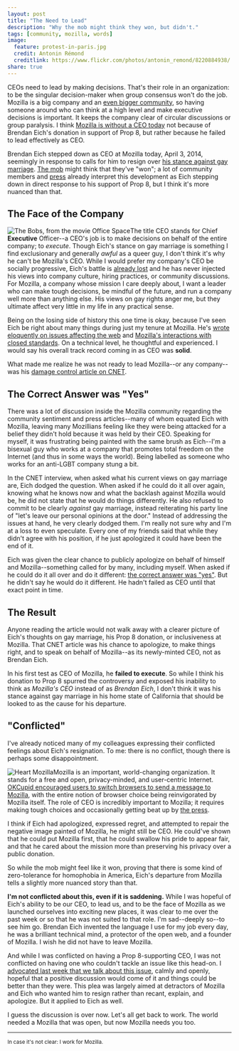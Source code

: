 ```yaml
---
layout: post
title: "The Need to Lead"
description: "Why the mob might think they won, but didn't."
tags: [community, mozilla, words]
image:
  feature: protest-in-paris.jpg
  credit: Antonin Rémond
  creditlink: https://www.flickr.com/photos/antonin_remond/8220884938/
share: true
---
```


CEOs need to lead by making decisions. That's their role in an organization: to
be the singular decision-maker when group consensus won't do the job. Mozilla is
a big company and an [even bigger community](https://mozillians.org/), so
having someone around who can think at a high level and make executive
decisions is important. It keeps the company clear of circular discussions or
group paralysis. I think [Mozilla is without a CEO today](https://blog.mozilla.org/blog/2014/04/03/brendan-eich-steps-down-as-mozilla-ceo/) not because of
Brendan Eich's donation in support of Prop 8, but rather because he failed to
lead effectively as CEO.

Brendan Eich stepped down as CEO at Mozilla today, April 3, 2014, seemingly
in response to calls for him to resign over
[his stance against gay marriage](http://projects.latimes.com/prop8/donation/8930/).
[The mob](http://arstechnica.com/business/2014/03/mozilla-employees-to-brendan-eich-step-down/) might think that they've "won"; a lot of community members
and [press](http://www.mercurynews.com/60-second-business-break/ci_25486642/biz-break-mozilla-ceo-steps-down-after-prop) already interpret this development as Eich stepping
down in direct response to his support of Prop 8, but I think it's more
nuanced than that.

## The Face of the Company

<img id="the-bobs" src="{{ site.url }}/images/the-bobs-office-space.jpg" alt="The Bobs, from the movie Office Space" title="What would you say, you do here?" class="photograph">The title CEO stands for Chief **Executive** Officer--a CEO's job is to make
decisions on behalf of the entire company; to _execute_. Though Eich's stance on gay marriage is something
I find exclusionary and generally _awful_ as a queer guy, I don't think it's why
he can't be Mozilla's CEO. While I would prefer my company's CEO be socially
progressive, Eich's battle is [already lost](http://en.wikipedia.org/wiki/Same-sex_marriage_in_California) and he has never injected his views into company
culture, hiring practices, or community discussions. For Mozilla, a company
whose mission I care deeply about, I want a leader who can make tough decisions,
be mindful of the future, and run a company well more than anything else. His
views on gay rights anger me, but they ultimate affect very little in my life
in any practical sense.

Being on the losing side of history this one time is okay, because I've seen
Eich be right about many things during just my tenure at Mozilla. He's [wrote eloquently on issues affecting the web](https://brendaneich.com/2013/02/why-mozilla-matters/)
and [Mozilla's interactions with closed standards](https://brendaneich.com/2012/03/video-mobile-and-the-open-web/). On a technical level, he thoughtful and experienced. I would say his
overall track record coming in as CEO was **solid**.

What made me realize he was not ready to lead Mozilla--or any company--was his
[damage control article on CNET](http://www.cnet.com/news/mozilla-ceo-gay-marriage-firestorm-could-hurt-firefox-cause-q-a/).

## The Correct Answer was "Yes"

There was a lot of discussion inside the Mozilla community regarding the
community sentiment and press articles--many of whom equated Eich with Mozilla,
leaving many Mozillians feeling like they were being attacked
for a belief they didn't hold because it was held by their CEO.
Speaking for myself, it was frustrating being
painted with the same brush as Eich--I'm a bisexual guy who works at a company
that promotes total freedom on the Internet (and thus in some ways the world).
Being labelled as someone who works for an anti-LGBT company stung a bit.

In the CNET interview, when asked what his current views on gay marriage are,
Eich dodged the question. When asked if he could do it all over again, knowing
what he knows now and what the backlash against Mozilla would be, he did
not state that he would do things differently. He also refused to commit to be
clearly _against_ gay marriage, instead reiterating his party line of "let's
leave our personal opinions at the door." Instead of addressing the issues at
hand, he very clearly dodged them. I'm really not sure why and I'm at a loss
to even speculate. Every one of my friends said that while they didn't agree
with his position, if he just apologized it could have been the end of it.

Eich was given the clear chance to publicly apologize on behalf of himself and
Mozilla--something called for by many, including myself. When
asked if he could do it all over and do it different:
[the correct answer was "yes"](https://www.youtube.com/watch?v=6BWJFnLjZGo).
But he didn't say he would do it different. He hadn't failed as CEO until that
exact point in time.

## The Result

Anyone reading the article would not walk away with a clearer picture of Eich's
thoughts on gay marriage, his Prop 8 donation, or inclusiveness at Mozilla.
That CNET article was his chance to apologize, to make things right, and to
speak on behalf of Mozilla--as its newly-minted CEO, not as Brendan Eich.

In his first test as CEO of Mozilla, he **failed to execute**. So while I
think his donation to Prop 8 spurred the controversy and
exposed his inability to think as _Mozilla's CEO_ instead of as _Brendan Eich_,
I don't think it was his stance against gay marriage in his home state
of California that should be looked to as the cause for his departure.

## "Conflicted"

I've already noticed many of my colleagues expressing their conflicted feelings
about Eich's resignation. To me: there is no conflict, though there is perhaps
some disappointment.

<img src="{{ site.url }}/images/mozlove.png" alt="Heart Mozilla" title="What would you say, you do here?" class="photograph">Mozilla is an important, world-changing organization. It stands for a free and
open, privacy-minded, and user-centric Internet. [OKCupid encouraged users to switch browsers to send a message to Mozilla](http://www.cnet.com/news/okcupid-piles-on-mozilla-calls-for-new-ceo-to-resign/), with the entire notion of browser choice being reinvigorated by
Mozilla itself. The role of CEO is incredibly important to Mozilla; it
requires making tough choices and occasionally getting beat up by
[the press](https://duckduckgo.com/?q=site%3Adaringfireball.net+mozilla).

I think if Eich had apologized, expressed regret, and attempted to repair the
negative image painted of Mozilla, he might still be CEO. He could've shown
that he could put Mozilla first, that he could swallow his pride to appear
fair, and that he cared about the mission more than preserving his privacy
over a public donation.

So while the mob might feel like it won, proving that there is some kind of
zero-tolerance for homophobia in America, Eich's departure from Mozilla
tells a slightly more nuanced story than that.

**I'm not conflicted about this, even if it is saddening.** While I was hopeful
of Eich's ability to be our CEO, to lead us, and to be the face of Mozilla
as we launched ourselves into exciting new places, it was clear to me over the
past week or so that he was not suited to that role. I'm sad--deeply so--to
see him go. Brendan Eich invented the language I use for my job every day, he
was a brilliant technical mind, a protector of the open web, and a founder
of Mozilla. I wish he did not have to leave Mozilla.

And while I was conflicted on having a Prop 8-supporting CEO, I was not
conflicted on having one who couldn't tackle an issue like this head-on. I
[advocated last week that we talk about this issue](/2014/03/26/on-including-the-uninclusive/), calmly and openly, hopeful that a positive discussion would come of it and
things could be better than they were. This plea was largely aimed at
detractors of Mozilla and Eich who wanted him to resign rather than recant,
explain, and apologize. But it applied to Eich as well.

I guess the discussion is over now. Let's all get back to work. The world
needed a Mozilla that was open, but now Mozilla needs you too.

---

<small>In case it's not clear: I work for Mozilla.</small>
